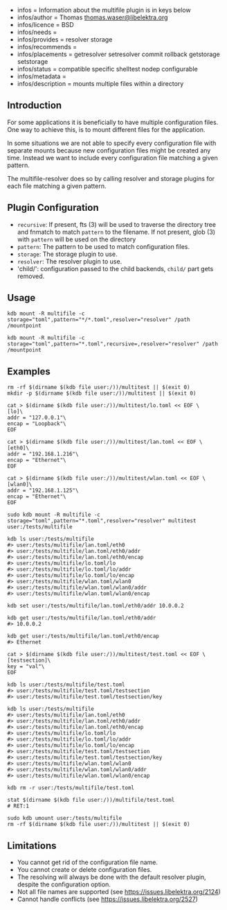 - infos = Information about the multifile plugin is in keys below
- infos/author = Thomas <thomas.waser@libelektra.org>
- infos/licence = BSD
- infos/needs =
- infos/provides = resolver storage
- infos/recommends =
- infos/placements = getresolver setresolver commit rollback getstorage setstorage
- infos/status = compatible specific shelltest nodep configurable
- infos/metadata =
- infos/description = mounts multiple files within a directory

<!-- FIXME [new_backend]: tests disabled, plugin must be rewritten to properly handle phases, might need to be full backend plugin -->

## Introduction

For some applications it is beneficially to have multiple configuration files.
One way to achieve this, is to mount different files for the application.

In some situations we are not able to specify every configuration file with separate mounts
because new configuration files might be created any time.
Instead we want to include every configuration file matching a given pattern.

The multifile-resolver does so by calling resolver and storage plugins for each file matching a given pattern.

## Plugin Configuration

- `recursive`:
  If present, fts (3) will be used to traverse the directory tree and fnmatch to match `pattern` to the filename.
  If not present, glob (3) with `pattern` will be used on the directory
- `pattern`:
  The pattern to be used to match configuration files.
- `storage`:
  The storage plugin to use.
- `resolver`:
  The resolver plugin to use.
- 'child/<configname>':
  configuration passed to the child backends, `child/` part gets removed.

## Usage

`kdb mount -R multifile -c storage="toml",pattern="*/*.toml",resolver="resolver" /path /mountpoint`

`kdb mount -R multifile -c storage="toml",pattern="*.toml",recursive=,resolver="resolver" /path /mountpoint`

## Examples

```
rm -rf $(dirname $(kdb file user:/))/multitest || $(exit 0)
mkdir -p $(dirname $(kdb file user:/))/multitest || $(exit 0)

cat > $(dirname $(kdb file user:/))/multitest/lo.toml << EOF \
[lo]\
addr = "127.0.0.1"\
encap = "Loopback"\
EOF

cat > $(dirname $(kdb file user:/))/multitest/lan.toml << EOF \
[eth0]\
addr = "192.168.1.216"\
encap = "Ethernet"\
EOF

cat > $(dirname $(kdb file user:/))/multitest/wlan.toml << EOF \
[wlan0]\
addr = "192.168.1.125"\
encap = "Ethernet"\
EOF

sudo kdb mount -R multifile -c storage="toml",pattern="*.toml",resolver="resolver" multitest user:/tests/multifile

kdb ls user:/tests/multifile
#> user:/tests/multifile/lan.toml/eth0
#> user:/tests/multifile/lan.toml/eth0/addr
#> user:/tests/multifile/lan.toml/eth0/encap
#> user:/tests/multifile/lo.toml/lo
#> user:/tests/multifile/lo.toml/lo/addr
#> user:/tests/multifile/lo.toml/lo/encap
#> user:/tests/multifile/wlan.toml/wlan0
#> user:/tests/multifile/wlan.toml/wlan0/addr
#> user:/tests/multifile/wlan.toml/wlan0/encap

kdb set user:/tests/multifile/lan.toml/eth0/addr 10.0.0.2

kdb get user:/tests/multifile/lan.toml/eth0/addr
#> 10.0.0.2

kdb get user:/tests/multifile/lan.toml/eth0/encap
#> Ethernet

cat > $(dirname $(kdb file user:/))/multitest/test.toml << EOF \
[testsection]\
key = "val"\
EOF

kdb ls user:/tests/multifile/test.toml
#> user:/tests/multifile/test.toml/testsection
#> user:/tests/multifile/test.toml/testsection/key

kdb ls user:/tests/multifile
#> user:/tests/multifile/lan.toml/eth0
#> user:/tests/multifile/lan.toml/eth0/addr
#> user:/tests/multifile/lan.toml/eth0/encap
#> user:/tests/multifile/lo.toml/lo
#> user:/tests/multifile/lo.toml/lo/addr
#> user:/tests/multifile/lo.toml/lo/encap
#> user:/tests/multifile/test.toml/testsection
#> user:/tests/multifile/test.toml/testsection/key
#> user:/tests/multifile/wlan.toml/wlan0
#> user:/tests/multifile/wlan.toml/wlan0/addr
#> user:/tests/multifile/wlan.toml/wlan0/encap

kdb rm -r user:/tests/multifile/test.toml

stat $(dirname $(kdb file user:/))/multifile/test.toml
# RET:1

sudo kdb umount user:/tests/multifile
rm -rf $(dirname $(kdb file user:/))/multitest || $(exit 0)
```

## Limitations

- You cannot get rid of the configuration file name.
- You cannot create or delete configuration files.
- The resolving will always be done with the default resolver plugin, despite the configuration option.
- Not all file names are supported (see https://issues.libelektra.org/2124)
- Cannot handle conflicts (see https://issues.libelektra.org/2527)
